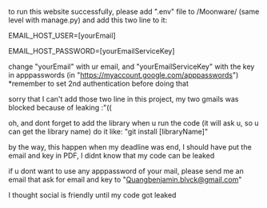 to run this website successfully, please add ".env" file to /Moonware/ (same level with manage.py) and add this two line to it:

EMAIL_HOST_USER=[yourEmail]

EMAIL_HOST_PASSWORD=[yourEmailServiceKey]

change "yourEmail" with ur email, and "yourEmailServiceKey" with the key in apppasswords (in "https://myaccount.google.com/apppasswords")
*remember to set 2nd authentication before doing that


sorry that I can't add those two line in this project, my two gmails was blocked because of leaking :"((

oh, and dont forget to add the library when u run the code (it will ask u, so u can get the library name)
do it like:
"git install [libraryName]"

by the way, this happen when my deadline was end, I should have put the email and key in PDF, I didnt know that my code can be leaked

if u dont want to use any apppassword of your mail, please send me an email that ask for email and key to "Quangbenjamin.blvck@gmail.com"

I thought social is friendly until my code got leaked
